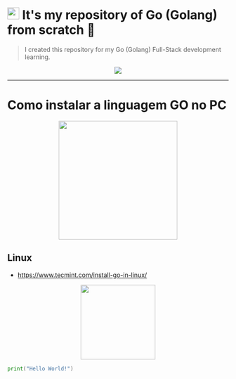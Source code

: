 # <a href="#"><img src="https://cdn.worldvectorlogo.com/logos/go-logo-1.svg" height="27"></a> It's my repository of Go (Golang) from scratch 🐹

<blockquote>I created this repository for my Go (Golang) Full-Stack development learning.</blockquote>

<div align="center"><a href="https://github.com/IsaacAlves7/go-programming"><img src="https://technology.riotgames.com/sites/default/files/articles/116/golangheader.png"></a></div>
<hr>

# Como instalar a linguagem GO no PC
<div align="center"><img src="https://cdn.worldvectorlogo.com/logos/go-logo-1.svg" height="270"></div>

## Linux
- https://www.tecmint.com/install-go-in-linux/

<div align="center"><img src="https://media1.tenor.com/images/9e11dae37a9fc8a76d52359c2af0dc9e/tenor.gif?itemid=5467323" height="170"></div>

```go
print("Hello World!")
```
